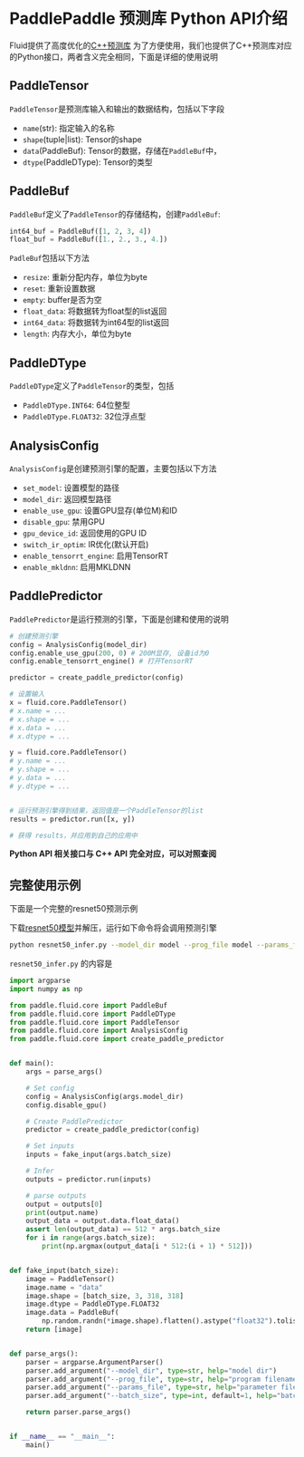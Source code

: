 ﻿# PaddlePaddle 预测库 Python API介绍
Fluid提供了高度优化的[C++预测库](./native_infer.html)
为了方便使用，我们也提供了C++预测库对应的Python接口，两者含义完全相同，下面是详细的使用说明

## PaddleTensor
`PaddleTensor`是预测库输入和输出的数据结构，包括以下字段
* `name`(str): 指定输入的名称
* `shape`(tuple|list): Tensor的shape
* `data`(PaddleBuf): Tensor的数据，存储在`PaddleBuf`中，
* `dtype`(PaddleDType): Tensor的类型

## PaddleBuf
`PaddleBuf`定义了`PaddleTensor`的存储结构，创建`PaddleBuf`:
``` python
int64_buf = PaddleBuf([1, 2, 3, 4])
float_buf = PaddleBuf([1., 2., 3., 4.])
```

`PadleBuf`包括以下方法
* `resize`: 重新分配内存，单位为byte
* `reset`: 重新设置数据
* `empty`: buffer是否为空
* `float_data`: 将数据转为float型的list返回
* `int64_data`: 将数据转为int64型的list返回
* `length`: 内存大小，单位为byte

## PaddleDType
`PaddleDType`定义了`PaddleTensor`的类型，包括
* `PaddleDType.INT64`: 64位整型
* `PaddleDType.FLOAT32`: 32位浮点型

## AnalysisConfig
`AnalysisConfig`是创建预测引擎的配置，主要包括以下方法
* `set_model`: 设置模型的路径
* `model_dir`: 返回模型路径
* `enable_use_gpu`: 设置GPU显存(单位M)和ID
* `disable_gpu`: 禁用GPU
* `gpu_device_id`: 返回使用的GPU ID
* `switch_ir_optim`: IR优化(默认开启)
* `enable_tensorrt_engine`: 启用TensorRT
* `enable_mkldnn`: 启用MKLDNN


## PaddlePredictor
`PaddlePredictor`是运行预测的引擎，下面是创建和使用的说明

``` python
# 创建预测引擎
config = AnalysisConfig(model_dir)
config.enable_use_gpu(200, 0) # 200M显存, 设备id为0
config.enable_tensorrt_engine() # 打开TensorRT

predictor = create_paddle_predictor(config)

# 设置输入
x = fluid.core.PaddleTensor()
# x.name = ...
# x.shape = ...
# x.data = ...
# x.dtype = ...

y = fluid.core.PaddleTensor()
# y.name = ...
# y.shape = ...
# y.data = ...
# y.dtype = ...


# 运行预测引擎得到结果，返回值是一个PaddleTensor的list
results = predictor.run([x, y])

# 获得 results，并应用到自己的应用中
```

**Python API 相关接口与 C++ API 完全对应，可以对照查阅**

## 完整使用示例
下面是一个完整的resnet50预测示例

下载[resnet50模型](http://paddle-inference-dist.bj.bcebos.com/resnet50_model.tar.gz)并解压，运行如下命令将会调用预测引擎
``` bash
python resnet50_infer.py --model_dir model --prog_file model --params_file params --batch_size 2
```

`resnet50_infer.py` 的内容是
``` python
import argparse
import numpy as np

from paddle.fluid.core import PaddleBuf
from paddle.fluid.core import PaddleDType
from paddle.fluid.core import PaddleTensor
from paddle.fluid.core import AnalysisConfig
from paddle.fluid.core import create_paddle_predictor


def main():
    args = parse_args()

    # Set config
    config = AnalysisConfig(args.model_dir)
    config.disable_gpu()

    # Create PaddlePredictor
    predictor = create_paddle_predictor(config)

    # Set inputs
    inputs = fake_input(args.batch_size)

    # Infer
    outputs = predictor.run(inputs)

    # parse outputs
    output = outputs[0]
    print(output.name)
    output_data = output.data.float_data()
    assert len(output_data) == 512 * args.batch_size
    for i in range(args.batch_size):
        print(np.argmax(output_data[i * 512:(i + 1) * 512]))


def fake_input(batch_size):
    image = PaddleTensor()
    image.name = "data"
    image.shape = [batch_size, 3, 318, 318]
    image.dtype = PaddleDType.FLOAT32
    image.data = PaddleBuf(
        np.random.randn(*image.shape).flatten().astype("float32").tolist())
    return [image]


def parse_args():
    parser = argparse.ArgumentParser()
    parser.add_argument("--model_dir", type=str, help="model dir")
    parser.add_argument("--prog_file", type=str, help="program filename")
    parser.add_argument("--params_file", type=str, help="parameter filename")
    parser.add_argument("--batch_size", type=int, default=1, help="batch size")

    return parser.parse_args()


if __name__ == "__main__":
    main()    
```
